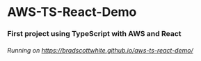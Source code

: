 # AWS-TS-React-Demo
### First project using TypeScript with AWS and React
###### Running on https://bradscottwhite.github.io/aws-ts-react-demo/
